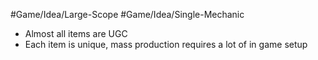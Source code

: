 #Game/Idea/Large-Scope #Game/Idea/Single-Mechanic 

- Almost all items are UGC
- Each item is unique, mass production requires a lot of in game setup
